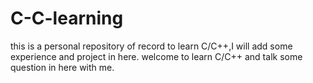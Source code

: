 # C-C-learning
this is a personal repository of record  to learn C/C++,I will add some experience and project in here. welcome to learn  C/C++ and talk some question  in here with me. 
